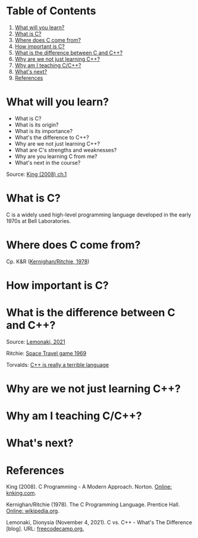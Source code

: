 
# Table of Contents

1.  [What will you learn?](#org71415f9)
2.  [What is C?](#orgdb49472)
3.  [Where does C come from?](#org76896e6)
4.  [How important is C?](#org9c74734)
5.  [What is the difference between C and C++?](#orgacebc54)
6.  [Why are we not just learning C++?](#org027141b)
7.  [Why am I teaching C/C++?](#orgd7985ac)
8.  [What's next?](#org3dd8682)
9.  [References](#org632c4ad)



<a id="org71415f9"></a>

# What will you learn?

-   What is C?
-   What is its origin?
-   What is its importance?
-   What's the difference to C++?
-   Why are we not just learning C++?
-   What are C's strengths and weaknesses?
-   Why are you learning C from me?
-   What's next in the course?

Source: [King (2008) ch.1](#orgf07c92f)


<a id="orgdb49472"></a>

# What is C?

C is a widely used high-level programming language developed in the
early 1970s at Bell Laboratories. 


<a id="org76896e6"></a>

# Where does C come from?

Cp. K&R ([Kernighan/Ritchie, 1978](#org380dfb8))


<a id="org9c74734"></a>

# How important is C?


<a id="orgacebc54"></a>

# What is the difference between C and C++?

Source: [Lemonaki, 2021](#orgf4ee144)

Ritchie: [Space Travel game 1969](https://en.wikipedia.org/wiki/Space_Travel_(video_game))

Torvalds: [C++ is really a terrible language](https://medium.com/nerd-for-tech/linus-torvalds-c-is-really-a-terrible-language-2248b839bee3)


<a id="org027141b"></a>

# Why are we not just learning C++?


<a id="orgd7985ac"></a>

# Why am I teaching C/C++?


<a id="org3dd8682"></a>

# What's next?


<a id="org632c4ad"></a>

# References

<a id="orgf07c92f"></a> King (2008). C Programming - A Modern
Approach. Norton. [Online: knking.com](http://knking.com/books/c2/index.html).

<a id="org380dfb8"></a> Kernighan/Ritchie (1978). The C Programming
Language. Prentice Hall. [Online: wikipedia.org](https://en.wikipedia.org/wiki/The_C_Programming_Language).

<a id="orgf4ee144"></a> Lemonaki, Dionysia (November 4, 2021). C vs. C++ -
What's The Difference [blog]. URL: [freecodecamp.org.](https://www.freecodecamp.org/news/c-vs-cpp-whats-the-difference/)

